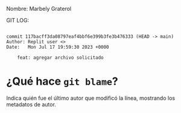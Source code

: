 Nombre: Marbely Graterol

GIT LOG:


```

commit 117bacff3da08797eaf4bbf6e399b3fe3b476333 (HEAD -> main)
Author: Replit user <>
Date:   Mon Jul 17 19:59:30 2023 +0000

    feat: agregar archivo solicitado

```

# ¿Qué hace `git blame`?

Indica quién fue el último autor que modificó la línea, mostrando los metadatos de autor.